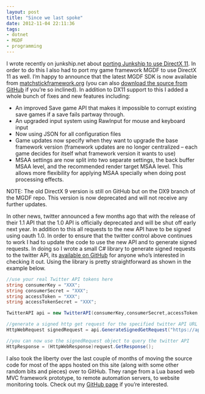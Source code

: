 ```yaml
---
layout: post
title: "Since we last spoke"
date: 2012-11-04 22:11:36
tags:
- dotnet
- MGDF
- programming
---
```


I wrote recently on junkship.net about [porting Junkship to use DirectX 11](http://junkship.net/News/2012/11/04/porting-to-directx-11-a-code-odyssey). In order to do this I also had to port my game framework MGDF to use DirectX 11 as well. I’m happy to announce that the latest MGDF SDK is now available from [matchstickframework.org](http://www.matchstickframework.org/) (you can also [download the source from GitHub](https://github.com/mrsharpoblunto/MGDF) if you’re so inclined). In addition to DX11 support to this I added a whole bunch of fixes and new features including:



*   An improved Save game API that makes it impossible to corrupt existing save games if a save fails partway through.
*   An upgraded input system using RawInput for mouse and keyboard input
*   Now using JSON for all configuration files
*   Game updates now specify when they want to upgrade the base framework version (framework updates are no longer centralized – each game decides for itself what framework version it wants to use)
*   MSAA settings are now split into two separate settings, the back buffer MSAA level, and the recommended render target MSAA level. This allows more flexibility for applying MSAA specially when doing post processing effects.  



NOTE: The old DirectX 9 version is still on GitHub but on the DX9 branch of the MGDF repo. This version is now deprecated and will not receive any further updates.



In other news, twitter announced a few months ago that with the release of their 1.1 API that the 1.0 API is officially deprecated and will be shut off early next year. In addition to this all requests to the new API have to be signed using oauth 1.0. In order to ensure that the twitter control above continues to work I had to update the code to use the new API and to generate signed requests. In doing so I wrote a small C# library to generate signed requests to the twitter API, its [available on GitHub](https://github.com/mrsharpoblunto/TwitterAuth) for anyone who’s interested in checking it out. Using the library is pretty straightforward as shown in the example below.

``` c#
//use your real Twitter API tokens here
string consumerKey = "XXX";
string consumerSecret = "XXX";
string accessToken = "XXX";
string accessTokenSecret = "XXX";

TwitterAPI api = new TwitterAPI(consumerKey,consumerSecret,accessToken, accessTokenSecret);

//generate a signed http get request for the specified twitter API URL
HttpWebRequest signedRequest = api.GenerateSignedGetRequest("https://api.twitter.com/1.1/statuses/user_timeline.json?screen_name=mr_sharpoblunto");

//you can now use the signedRequest object to query the twitter API
HttpResponse = (HttpWebResponse)request.GetResponse();
```

I also took the liberty over the last couple of months of moving the source code for most of the apps hosted on this site (along with some other random bits and pieces) over to GitHub. They range from a Lua based web MVC framework prototype, to remote automation servers, to website monitoring tools. Check out my [GitHub page](https://github.com/mrsharpoblunto) if you’re interested.
